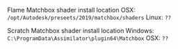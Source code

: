 

Flame Matchbox shader install location
OSX: `/opt/Autodesk/preseets/2019/matchbox/shaders`
Linux: `??`

Scratch Matchbox shader install location
Windows: `C:\ProgramData\Assimilator\plugin64\Matchbox`
OSX: `??`